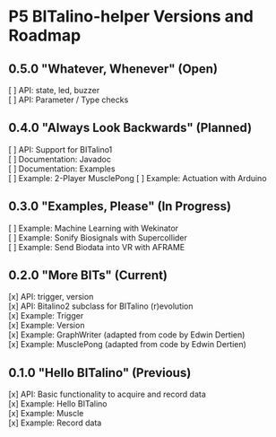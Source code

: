 # P5 BITalino-helper Versions and Roadmap

## 0.5.0 "Whatever, Whenever" (Open)
[ ] API: state, led, buzzer    
[ ] API: Parameter / Type checks          

## 0.4.0 "Always Look Backwards" (Planned)
[ ] API: Support for BITalino1  
[ ] Documentation: Javadoc    
[ ] Documentation: Examples    
[ ] Example: 2-Player MusclePong
[ ] Example: Actuation with Arduino        

## 0.3.0 "Examples, Please" (In Progress)
[ ] Example: Machine Learning with Wekinator    
[ ] Example: Sonify Biosignals with Supercollider        
[ ] Example: Send Biodata into VR with AFRAME        

## 0.2.0 "More BITs" (Current)
[x] API: trigger, version    
[x] API: Bitalino2 subclass for BITalino (r)evolution             
[x] Example: Trigger       
[x] Example: Version       
[x] Example: GraphWriter (adapted from code by Edwin Dertien)         
[x] Example: MusclePong (adapted from code by Edwin Dertien)    

## 0.1.0 "Hello BITalino" (Previous)
[x] API: Basic functionality to acquire and record data   
[x] Example: Hello BITalino    
[x] Example: Muscle        
[x] Example: Record data    
